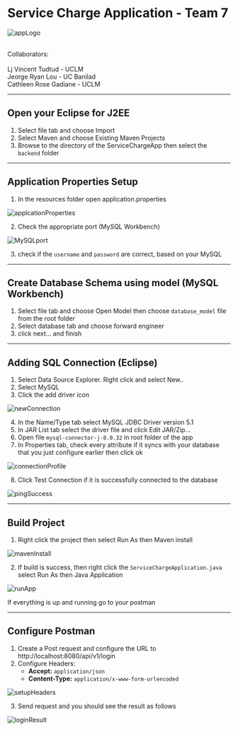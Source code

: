 # Service Charge Application - Team 7

![appLogo](/guide_images/appLogo.png) 

<br>
Collaborators:<br>
<br>Lj Vincent Tudtud - UCLM
<br>Jeorge Ryan Lou - UC Banilad
<br>Cathleen Rose Gadiane - UCLM

---
## Open your Eclipse for J2EE
1. Select file tab and choose Import
2. Select Maven and choose Existing Maven Projects
3. Browse to the directory of the ServiceChargeApp then select the `backend` folder

---
## Application Properties Setup

1. In the resources folder open application.properties

![applcationProperties](/guide_images/applcationProperties.png)

2. Check the appropriate port (MySQL Workbench)

![MySQLport](/guide_images/mysqlPort.png)

3. check if the `username` and `password` are correct, based on your MySQL

---
## Create Database Schema using model (MySQL Workbench)

1. Select file tab and choose Open Model then choose `database_model` file from the root folder
2. Select database tab and choose forward engineer
3. click next... and finish

---
## Adding SQL Connection (Eclipse)

1. Select Data Source Explorer. Right click and select New..
2. Select MySQL
3. Click the add driver icon

![newConnection](/guide_images/newSqlConnection.png)

4. In the Name/Type tab select MySQL JDBC Driver version 5.1
5. In JAR List tab select the driver file and click Edit JAR/Zip...
6. Open file `mysql-connector-j-8.0.32` in root folder of the app
7. In Properties tab, check every attribute if it syncs with your database that you just configure earlier then click ok

![connectionProfile](/guide_images/connectionProfile.png)

8. Click Test Connection if it is successfully connected to the database

![pingSuccess](/guide_images/pingSuccess.png)

---
## Build Project

1. Right click the project then select Run As then Maven install

![mavenInstall](/guide_images/mavenInstall.png)

2. If build is success, then right click the `ServiceChargeApplication.java` select Run As then Java Application

![runApp](/guide_images/runApp.png)

If everything is up and running go to your postman

---
## Configure Postman

1. Create a Post request and configure the URL to http://localhost:8080/api/v1/login
2. Configure Headers:
    - **Accept:** `application/json`
    - **Content-Type:** `application/x-www-form-urlencoded`

![setupHeaders](/guide_images/setupHeaders.png)

3. Send request and you should see the result as follows

![loginResult](/guide_images/loginResult.png)
